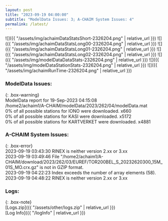 ```yaml
---
layout: post
title: "2023-09-19 04:00:00"
subtitle: "ModelData Issues: 3; A-CHAIM System Issues: 4"
permalink: /latest/
---
```


![]({{ "/assets/img/achaimDataStatsShort-2326204.png" | relative_url }})
![]({{ "/assets/img/achaimDataStatsLong00-2326204.png" | relative_url }})
![]({{ "/assets/img/achaimDataStatsLong01-2326204.png" | relative_url }})
![]({{ "/assets/img/achaimDataStatsLong02-2326204.png" | relative_url }})
![]({{ "/assets/img/modelDataDataStats-2326204.png" | relative_url }})
![]({{ "/assets/img/modelDataStationStats-2326204.png" | relative_url }})
![]({{ "/assets/img/achaimRunTime-2326204.png" | relative_url }})


### ModelData Issues:  
  
{: .box-warning}  
 ModelData report for 19-Sep-2023 04:15:08   
 /home2/achaim1/A-CHAIM/modelData/2023/262/04/modelData.mat   
 0% of all possible stations for IONO were downloaded. x660   
 0% of all possible stations for KASI were downloaded. x5172   
 0% of all possible stations for KARTVERKET were downloaded. x4881   
  
### A-CHAIM System Issues:  
  
{: .box-error}  
2023-09-19 03:43:30 RINEX is neither version 2.xx or 3.xx  
2023-09-19 03:49:46 File "/home2/achaim1/A-CHAIM/download/2023/262/03/EUREF/TOR200BEL_S_20232620300_15M_01S_MO.crx.gz" is not in GZIP format.  
2023-09-19 04:22:23 Index exceeds the number of array elements (58).  
2023-09-19 04:48:22 RINEX is neither version 2.xx or 3.xx  

### Logs:  
  
{: .box-note}  
[Logs.zip]({{ "/assets/other/logs.zip" | relative_url }})  
[Log Info]({{ "/logInfo" | relative_url }})  
